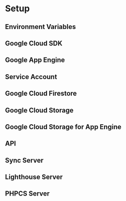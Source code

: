 # Setup

## Environment Variables

## Google Cloud SDK

## Google App Engine

## Service Account

## Google Cloud Firestore

## Google Cloud Storage

## Google Cloud Storage for App Engine

## API

## Sync Server

## Lighthouse Server

## PHPCS Server
